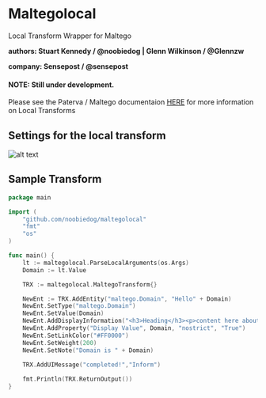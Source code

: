 # Maltegolocal
Local Transform Wrapper for Maltego

**authors: Stuart Kennedy / @noobiedog | Glenn Wilkinson / @Glennzw**

**company: Sensepost / @sensepost**

#### NOTE: Still under development.

Please see the Paterva / Maltego documentaion [HERE](https://www.paterva.com/web6/documentation/developer-local.php) for more information on Local Transforms

## Settings for the local transform

![alt text](https://github.com/NoobieDog/maltegolocal/blob/master/setup.png "Setup")

## Sample Transform

``` go
package main

import (
	"github.com/noobiedog/maltegolocal"
	"fmt"
	"os"
)

func main() {
	lt := maltegolocal.ParseLocalArguments(os.Args)
	Domain := lt.Value

	TRX := maltegolocal.MaltegoTransform{}

	NewEnt := TRX.AddEntity("maltego.Domain", "Hello" + Domain)
	NewEnt.SetType("maltego.Domain")
	NewEnt.SetValue(Domain)
	NewEnt.AddDisplayInformation("<h3>Heading</h3><p>content here about" + Domain + "!</p>", "Other")
	NewEnt.AddProperty("Display Value", Domain, "nostrict", "True")
	NewEnt.SetLinkColor("#FF0000")
	NewEnt.SetWeight(200) 
	NewEnt.SetNote("Domain is " + Domain)

	TRX.AddUIMessage("completed!","Inform")
	
 	fmt.Println(TRX.ReturnOutput())
}
```
